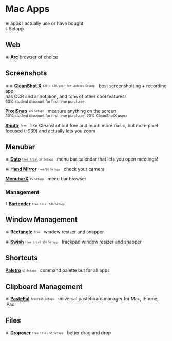 # Mac Apps

⋇ apps I actually use or have bought  
<sub><sup>S</sup></sub> Setapp 

## Web

⋇ [**Arc**](https://arc.net/) browser of choice 

## Screenshots 

⋇⋇ [**CleanShot X**](https://cleanshot.com/) <sub><sup>`$30 + $20/year for updates`</sup></sub> <sub><sup>`Setapp`</sup></sub> &nbsp; best screenshotting + recording app  
has OCR and annotation, and tons of other cool features!   
<sup>30% student discount for first time purchase </sup>

[**PixelSnap**](https://getpixelsnap.com/) <sub><sup>`$39`</sup></sub>  <sub><sup>`Setapp`</sup></sub> &nbsp; measure anything on the screen  
<sup>30% student discount for first time purchase, 20% CleanShotX users </sup>

[**Shottr**](https://shottr.cc/) <sub><sup>`free`</sup></sub> &nbsp; like Cleanshot but free and much more basic, but more pixel focused (-$39) and actually lets you zoom

## Menubar 

⋇ [**Dato**](https://sindresorhus.com/dato) <sub><sup>[`free trial`](https://dsc.cloud/sindresorhus/Dato-3.3.4-trial-1646205511)</sup></sub>  <sub><sup>`$7`</sup></sub> <sub><sup>`Setapp`</sup></sub> &nbsp; menu bar calendar that lets you open meetings! 

⋇ [**Hand Mirror**](https://handmirror.app/) <sub><sup>`free/$6`</sup></sub> <sub><sup>`Setapp`</sup></sub> &nbsp; check your camera 

[**MenubarX**](https://menubarx.app/) <sub><sup>`$5`</sup></sub> <sub><sup>`Setapp`</sup></sub> &nbsp; menu bar browser 


### Management 

<sub><sup>S</sup></sub> [**Bartender**](https://www.macbartender.com/) <sub><sup>`free trial`</sup></sub> <sub><sup>`$16`</sup></sub> <sub><sup>`Setapp`</sup></sub> &nbsp; 


## Window Management 

⋇ [**Rectangle**](https://rectangleapp.com/) <sub><sup>`free`</sup></sub> &nbsp; window resizer and snapper

⋇ [**Swish**](https://highlyopinionated.co/swish/) <sub><sup>`free trial`</sup></sub> <sub><sup>`$16`</sup></sub> <sub><sup>`Setapp`</sup></sub> &nbsp; trackpad window resizer and snapper  


## Shortcuts 

[**Paletro**](https://appmakes.io/paletro) <sub><sup>`$7`</sup></sub> <sub><sup>`Setapp`</sup></sub> &nbsp; command palette but for all apps 


## Clipboard Management 

⋇ [**PastePal**](https://onmyway133.com/pastepal/) <sub><sup>`free/$15`</sup></sub> <sub><sup>`Setapp`</sup></sub> &nbsp; universal pasteboard manager for Mac, iPhone, iPad  


## Files

⋇ [**Dropover**](https://dropoverapp.com/)  <sub><sup>`free trial`</sup></sub> <sub><sup>`$5`</sup></sub> <sub><sup>`Setapp`</sup></sub> &nbsp; better drag and drop
